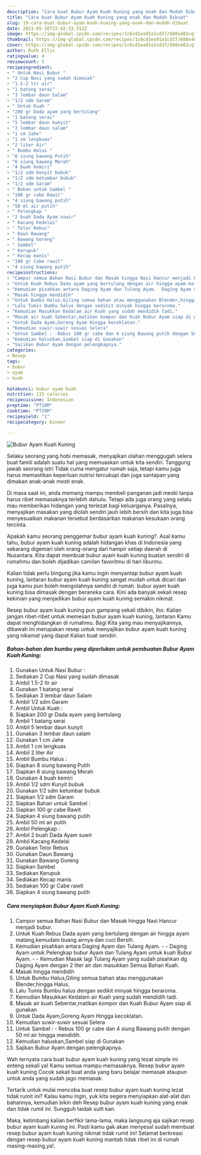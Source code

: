 ```yaml
---
description: "Cara buat Bubur Ayam Kuah Kuning yang enak dan Mudah Dibuat"
title: "Cara buat Bubur Ayam Kuah Kuning yang enak dan Mudah Dibuat"
slug: 19-cara-buat-bubur-ayam-kuah-kuning-yang-enak-dan-mudah-dibuat
date: 2021-05-16T22:42:33.312Z
image: https://img-global.cpcdn.com/recipes/1c6cd1ea91a1cd37/680x482cq70/bubur-ayam-kuah-kuning-foto-resep-utama.jpg
thumbnail: https://img-global.cpcdn.com/recipes/1c6cd1ea91a1cd37/680x482cq70/bubur-ayam-kuah-kuning-foto-resep-utama.jpg
cover: https://img-global.cpcdn.com/recipes/1c6cd1ea91a1cd37/680x482cq70/bubur-ayam-kuah-kuning-foto-resep-utama.jpg
author: Ruth Ellis
ratingvalue: 4
reviewcount: 5
recipeingredient:
- " Untuk Nasi Bubur "
- "2 Cup Nasi yang sudah dimasak"
- "1.5-2 ltr air"
- "1 batang serai"
- "3 lembar daun Salam"
- "1/2 sdm Garam"
- " Untuk Kuah "
- "200 gr Dada ayam yang bertulang"
- "1 batang serai"
- "5 lembar daun kunyit"
- "3 lembar daun salam"
- "1 cm Jahe"
- "1 cm lengkuas"
- "2 liter Air"
- " Bumbu Halus "
- "8 siung bawang Putih"
- "6 siung bawang Merah"
- "4 buah kemiri"
- "1/2 sdm Kunyit bubuk"
- "1/2 sdm ketumbar bubuk"
- "1/2 sdm Garam"
- " Bahan untuk Sambel "
- "100 gr cabe Rawit"
- "4 siung bawang putih"
- "50 ml air putih"
- " Pelengkap "
- "2 buah Dada Ayam suwir"
- " Kacang Kedelai"
- " Telor Rebus"
- " Daun Bawang"
- " Bawang Goreng"
- " Sambel"
- " Kerupuk"
- " Kecap manis"
- "100 gr Cabe rawit"
- "4 siung bawang putih"
recipeinstructions:
- "Campur semua Bahan Nasi Bubur dan Masak hingga Nasi Hancur menjadi bubur."
- "Untuk Kuah Rebus Dada ayam yang bertulang dengan air hingga ayam matang,kemudain buang airnya dan cucì Bersih."
- "Kemudian pisahkan antara Daging Ayam dan Tulang Ayam.  Daging Ayam untuk Pelengkap bubur Ayam dan Tulang Ayam untuk kuah Bubur Ayam.  Kemudian Masak lagi Tulang Ayam yang sudah pisahkan dg Daging Ayam dengan 2 liter air dan masukkan Semua Bahan Kuah."
- "Masak hingga mendidih"
- "Untuk Bumbu Halus,Giling semua bahan atau menggunakan Blender,hingga Halus."
- "Lalu Tumis Bumbu halus dengan sedikit minyak hingga beraroma."
- "Kemudian Masukkan Kedalam air Kuah yang sudah mendidih tadi."
- "Masak air kuah Sebentar,matikan kompor dan Kuah Bubur Ayam siap di gunakan"
- "Untuk Dada Ayam,Goreng Ayam Hingga kecoklatan."
- "Kemudian suwir-suwir sesuai Selera"
- "Untuk Sambel :  Rebus 100 gr cabe dan 4 siung Bawang putih dengan 50 ml air hingga mendidih."
- "Kemudian haluskan,Sambel siap di Gunakan"
- "Sajikan Bubur Ayam dengan pelengkapnya."
categories:
- Resep
tags:
- bubur
- ayam
- kuah

katakunci: bubur ayam kuah 
nutrition: 115 calories
recipecuisine: Indonesian
preptime: "PT18M"
cooktime: "PT39M"
recipeyield: "1"
recipecategory: Dinner

---
```



![Bubur Ayam Kuah Kuning](https://img-global.cpcdn.com/recipes/1c6cd1ea91a1cd37/680x482cq70/bubur-ayam-kuah-kuning-foto-resep-utama.jpg)

Selaku seorang yang hobi memasak, menyajikan olahan menggugah selera buat famili adalah suatu hal yang memuaskan untuk kita sendiri. Tanggung jawab seorang istri Tidak cuma mengatur rumah saja, tetapi kamu juga harus memastikan keperluan nutrisi tercukupi dan juga santapan yang dimakan anak-anak mesti enak.

Di masa  saat ini, anda memang mampu membeli panganan jadi meski tanpa harus ribet memasaknya terlebih dahulu. Tetapi ada juga orang yang selalu mau memberikan hidangan yang terlezat bagi keluarganya. Pasalnya, menyajikan masakan yang diolah sendiri jauh lebih bersih dan kita juga bisa menyesuaikan makanan tersebut berdasarkan makanan kesukaan orang tercinta. 



Apakah kamu seorang penggemar bubur ayam kuah kuning?. Asal kamu tahu, bubur ayam kuah kuning adalah hidangan khas di Indonesia yang sekarang digemari oleh orang-orang dari hampir setiap daerah di Nusantara. Kita dapat membuat bubur ayam kuah kuning buatan sendiri di rumahmu dan boleh dijadikan camilan favoritmu di hari liburmu.

Kalian tidak perlu bingung jika kamu ingin menyantap bubur ayam kuah kuning, lantaran bubur ayam kuah kuning sangat mudah untuk dicari dan juga kamu pun boleh mengolahnya sendiri di rumah. bubur ayam kuah kuning bisa dimasak dengan beraneka cara. Kini ada banyak sekali resep kekinian yang menjadikan bubur ayam kuah kuning semakin nikmat.

Resep bubur ayam kuah kuning pun gampang sekali dibikin, lho. Kalian jangan ribet-ribet untuk memesan bubur ayam kuah kuning, lantaran Kamu dapat menghidangkan di rumahmu. Bagi Kita yang mau menyajikannya, dibawah ini merupakan resep untuk menyajikan bubur ayam kuah kuning yang nikamat yang dapat Kalian buat sendiri.

<!--inarticleads1-->

##### Bahan-bahan dan bumbu yang diperlukan untuk pembuatan Bubur Ayam Kuah Kuning:

1. Gunakan  Untuk Nasi Bubur :
1. Sediakan 2 Cup Nasi yang sudah dimasak
1. Ambil 1.5-2 ltr air
1. Gunakan 1 batang serai
1. Sediakan 3 lembar daun Salam
1. Ambil 1/2 sdm Garam
1. Ambil  Untuk Kuah :
1. Siapkan 200 gr Dada ayam yang bertulang
1. Ambil 1 batang serai
1. Ambil 5 lembar daun kunyit
1. Gunakan 3 lembar daun salam
1. Gunakan 1 cm Jahe
1. Ambil 1 cm lengkuas
1. Ambil 2 liter Air
1. Ambil  Bumbu Halus :
1. Siapkan 8 siung bawang Putih
1. Siapkan 6 siung bawang Merah
1. Gunakan 4 buah kemiri
1. Ambil 1/2 sdm Kunyit bubuk
1. Gunakan 1/2 sdm ketumbar bubuk
1. Siapkan 1/2 sdm Garam
1. Siapkan  Bahan untuk Sambel :
1. Siapkan 100 gr cabe Rawit
1. Siapkan 4 siung bawang putih
1. Ambil 50 ml air putih
1. Ambil  Pelengkap :
1. Ambil 2 buah Dada Ayam suwir
1. Ambil  Kacang Kedelai
1. Gunakan  Telor Rebus
1. Gunakan  Daun Bawang
1. Gunakan  Bawang Goreng
1. Siapkan  Sambel
1. Sediakan  Kerupuk
1. Sediakan  Kecap manis
1. Sediakan 100 gr Cabe rawit
1. Siapkan 4 siung bawang putih




<!--inarticleads2-->

##### Cara menyiapkan Bubur Ayam Kuah Kuning:

1. Campur semua Bahan Nasi Bubur dan Masak hingga Nasi Hancur menjadi bubur.
1. Untuk Kuah Rebus Dada ayam yang bertulang dengan air hingga ayam matang,kemudain buang airnya dan cucì Bersih.
1. Kemudian pisahkan antara Daging Ayam dan Tulang Ayam. -  - Daging Ayam untuk Pelengkap bubur Ayam dan Tulang Ayam untuk kuah Bubur Ayam. -  - Kemudian Masak lagi Tulang Ayam yang sudah pisahkan dg Daging Ayam dengan 2 liter air dan masukkan Semua Bahan Kuah.
1. Masak hingga mendidih
1. Untuk Bumbu Halus,Giling semua bahan atau menggunakan Blender,hingga Halus.
1. Lalu Tumis Bumbu halus dengan sedikit minyak hingga beraroma.
1. Kemudian Masukkan Kedalam air Kuah yang sudah mendidih tadi.
1. Masak air kuah Sebentar,matikan kompor dan Kuah Bubur Ayam siap di gunakan
1. Untuk Dada Ayam,Goreng Ayam Hingga kecoklatan.
1. Kemudian suwir-suwir sesuai Selera
1. Untuk Sambel : -  Rebus 100 gr cabe dan 4 siung Bawang putih dengan 50 ml air hingga mendidih.
1. Kemudian haluskan,Sambel siap di Gunakan
1. Sajikan Bubur Ayam dengan pelengkapnya.




Wah ternyata cara buat bubur ayam kuah kuning yang lezat simple ini enteng sekali ya! Kamu semua mampu memasaknya. Resep bubur ayam kuah kuning Cocok sekali buat anda yang baru belajar memasak ataupun untuk anda yang sudah jago memasak.

Tertarik untuk mulai mencoba buat resep bubur ayam kuah kuning lezat tidak rumit ini? Kalau kamu ingin, yuk kita segera menyiapkan alat-alat dan bahannya, kemudian bikin deh Resep bubur ayam kuah kuning yang enak dan tidak rumit ini. Sungguh taidak sulit kan. 

Maka, ketimbang kalian berfikir lama-lama, maka langsung aja sajikan resep bubur ayam kuah kuning ini. Pasti kamu gak akan menyesal sudah membuat resep bubur ayam kuah kuning nikmat tidak rumit ini! Selamat berkreasi dengan resep bubur ayam kuah kuning mantab tidak ribet ini di rumah masing-masing,ya!.

